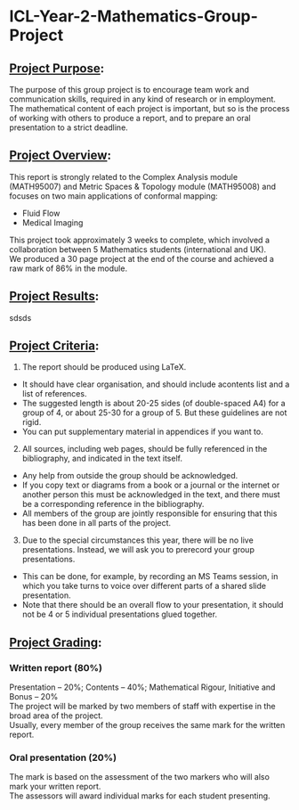 # ICL-Year-2-Mathematics-Group-Project
## <ins>Project Purpose</ins>:
The purpose of this group project is to encourage team work and communication skills, required in any kind of research or in employment. The mathematical content of each project is important, but so is the process of working with others to produce a report, and to prepare an oral presentation to a strict deadline.
<br/>
## <ins>Project Overview</ins>:
This report is strongly related to the Complex Analysis module (MATH95007) and Metric Spaces & Topology module (MATH95008) and focuses on two main applications of conformal mapping:
<br/>
- Fluid Flow
- Medical Imaging

This project took approximately 3 weeks to complete, which involved a collaboration between 5 Mathematics students (international and UK). 
<br/> 
We produced a 30 page project at the end of the course and achieved a raw mark of 86% in the module. 
<br/>
## <ins>Project Results</ins>:
sdsds
## <ins>Project Criteria</ins>:
1. The report should be produced using LaTeX. 
  - It should have clear organisation, and should include acontents list and a list of references. 
  - The suggested length is about 20-25 sides (of double-spaced A4) for a group of 4, or about 25-30 for a group of 5. But these guidelines are not rigid. 
  - You can put supplementary material in appendices if you want to.
2. All sources, including web pages, should be fully referenced in the bibliography, and indicated in the text itself. 
  - Any help from outside the group should be acknowledged. 
  - If you copy text or diagrams from a book or a journal or the internet or another person this must be acknowledged in the text, and there must be a corresponding reference in the bibliography. 
  - All members of the group are jointly responsible for ensuring that this has been done in all parts of the project. 
3. Due to the special circumstances this year, there will be no live presentations. Instead, we will ask you to prerecord your group presentations. 
  - This can be done, for example, by recording an MS Teams session, in which you take turns to voice over different parts of a shared slide presentation. 
  - Note that there should be an overall flow to your presentation, it should not be 4 or 5 individual presentations glued together. 
## <ins>Project Grading</ins>:
### Written report (80%)
Presentation – 20%; Contents – 40%; Mathematical Rigour, Initiative and Bonus – 20%\
The project will be marked by two members of staff with expertise in the broad area of the project.\
Usually, every member of the group receives the same mark for the written report.
### Oral presentation (20%)
The mark is based on the assessment of the two markers who will also mark your written report.\
The assessors will award individual marks for each student presenting.
